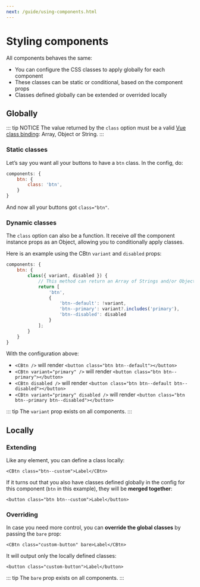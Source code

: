 ```yaml
---
next: /guide/using-components.html
---
```


# Styling components

All components behaves the same:

- You can configure the CSS classes to apply globally for each component
- These classes can be static or conditional, based on the component props
- Classes defined globally can be extended or overrided locally

## Globally

::: tip NOTICE
The value returned by the `class` option must be a valid [Vue class binding](https://v3.vuejs.org/guide/class-and-style.html#binding-html-classes): Array, Object or String.
:::

### Static classes

Let’s say you want all your buttons to have a `btn` class. In the config, do:

```js
components: {
    btn: {
        class: 'btn',
    }
}
```

And now all your buttons got `class="btn"`.

### Dynamic classes

The `class` option can also be a function. It receive _all_ the component instance props as an Object, allowing you to conditionally apply classes.

Here is an example using the CBtn `variant` and `disabled` props:

```js
components: {
    btn: {
        class({ variant, disabled }) {
            // This method can return an Array of Strings and/or Objects, an Object or a String.
            return [
                'btn',
                {
                    'btn--default': !variant,
                    'btn--primary': variant?.includes('primary'),
                    'btn--disabled': disabled
                }
            ];
        }
    }
}
```

With the configuration above:

- `<CBtn />` will render `<button class="btn btn--default"></button>`
- `<CBtn variant="primary" />` will render `<button class="btn btn--primary"></button>`
- `<CBtn disabled />` will render `<button class="btn btn--default btn--disabled"></button>`
- `<CBtn variant="primary" disabled />` will render `<button class="btn btn--primary btn--disabled"></button>`

::: tip
The `variant` prop exists on all components.
:::

## Locally

### Extending

Like any element, you can define a class locally:

```vue:no-line-numbers
<CBtn class="btn--custom">Label</CBtn>
```

If it turns out that you also have classes defined globally in the config for this component (`btn` in this example), they will be **merged together**:

```html:no-line-numbers
<button class="btn btn--custom">Label</button>
```

### Overriding

In case you need more control, you can **override the global classes** by passing the `bare` prop:

```vue:no-line-numbers
<CBtn class="custom-button" bare>Label</CBtn>
```

It will output only the locally defined classes:

```html:no-line-numbers
<button class="custom-button">Label</button>
```

::: tip
The `bare` prop exists on all components.
:::
